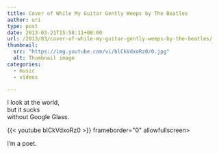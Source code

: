 ```yaml
---
title: Cover of While My Guitar Gently Weeps by The Beatles
author: uri
type: post
date: 2013-03-21T15:58:11+00:00
url: /2013/03/cover-of-while-my-guitar-gently-weeps-by-the-beatles/
thumbnail:
  src: "https://img.youtube.com/vi/blCkVdxoRz0/0.jpg"
  alt: Thumbnail image
categories:
  - music
  - vídeos

---
```

I look at the world,  
but it sucks  
without Google Glass.

{{< youtube blCkVdxoRz0 >}} frameborder="0" allowfullscreen></iframe>

I&#8217;m a poet.